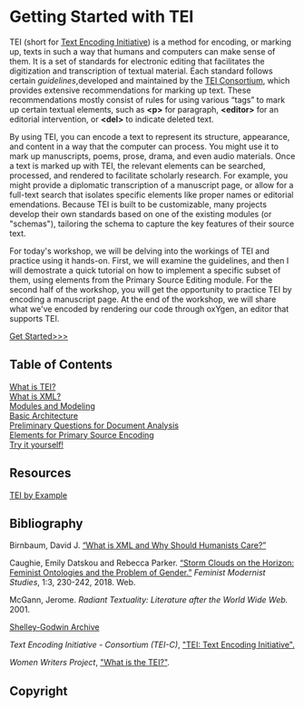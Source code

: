 # Getting Started with TEI

TEI (short for [Text Encoding Initiative](https://en.wikipedia.org/wiki/Text_Encoding_Initiative)) is a method for encoding, or marking up, texts in such a way that humans and computers can make sense of them. It is a set of standards for electronic editing that facilitates the digitization and transcription of textual material. Each standard follows certain *guidelines*,developed and maintained by the [TEI Consortium](https://tei-c.org/), which provides extensive recommendations for marking up text. These recommendations mostly consist of rules for using various “tags” to mark up certain textual elements, such as **&lt;p>** for paragraph, **&lt;editor>** for an editorial intervention, or **&lt;del>** to indicate deleted text. 

By using TEI, you can encode a text to represent its structure, appearance, and content in a way that the computer can process. You might use it to mark up manuscripts, poems, prose, drama, and even audio materials. Once a text is marked up with TEI, the relevant elements can be searched, processed, and rendered to facilitate scholarly research. For example, you might provide a diplomatic transcription of a manuscript page, or allow for a full-text search that isolates specific elements like proper names or editorial emendations. Because TEI is built to be customizable, many projects develop their own standards based on one of the existing modules (or "schemas"), tailoring the schema to capture the key features of their source text. 

For today's workshop, we will be delving into the workings of TEI and practice using it hands-on. First, we will examine the guidelines, and then I will demostrate a quick tutorial on how to implement a specific subset of them, using elements from the Primary Source Editing module. For the second half of the workshop, you will get the opportunity to practice TEI by encoding a manuscript page. At the end of the workshop, we will share what we've encoded by rendering our code through oxYgen, an editor that supports TEI. 

[Get Started>>>](slides/what_is_tei.md)

## Table of Contents
[What is TEI?](slides/what_is_tei.md)\
[What is XML?](slides/what_is_xml.md)\
[Modules and Modeling](slides/modules.md)\
[Basic Architecture](slides/basic_architecture.md)\
[Preliminary Questions for Document Analysis](slides/preliminary.md)\
[Elements for Primary Source Encoding](slides/elements.md)\
[Try it yourself!](slides/practice.md)

## Resources

[TEI by Example]()

## Bibliography

Birnbaum, David J. [“What is XML and Why Should Humanists Care?”](http://dh.obdurodon.org/what-is-xml.xhtml)

Caughie, Emily Datskou and Rebecca Parker. [“Storm Clouds on the Horizon: Feminist Ontologies and the Problem of Gender.”](https://www.tandfonline.com/doi/full/10.1080/24692921.2018.1505819?src=recsys) *Feminist Modernist Studies*, 1:3, 230-242, 2018. Web.

McGann, Jerome. *Radiant Textuality: Literature after the World Wide Web.* 2001.

[Shelley-Godwin Archive](http://shelleygodwinarchive.org/)

*Text Encoding Initiative - Consortium (TEI-C)*, ["TEI: Text Encoding Initiative".](https://tei-c.org/)

*Women Writers Project*, ["What is the TEI?"](https://wwp.northeastern.edu/outreach/seminars/tei.html).

## Copyright